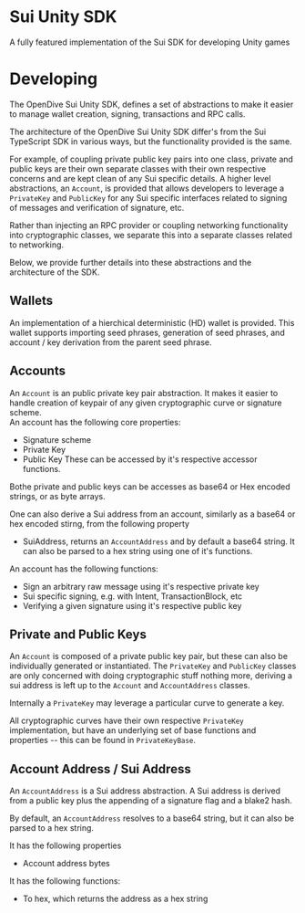# Sui Unity SDK
A fully featured implementation of the Sui SDK for developing Unity games

# Developing
The OpenDive Sui Unity SDK, defines a set of abstractions to make it easier to manage wallet creation, signing, transactions and RPC calls.   

The architecture of the OpenDive Sui Unity SDK differ's from the Sui TypeScript SDK in various ways, but the functionality provided is the same. 

For example, of coupling private public key pairs into one class, private and public keys are their own separate classes with their own respective concerns and are kept clean of any Sui specific details. A higher level abstractions, an `Account`, is provided that allows developers to leverage a `PrivateKey` and `PublicKey` for any Sui specific interfaces related to signing of messages and verification of signature, etc.   

Rather than injecting an RPC provider or coupling networking functionality into cryptographic classes, we separate this into a separate classes related to networking.

Below, we provide further details into these abstractions and the architecture of the SDK.

## Wallets
An implementation of a hierchical deterministic (HD) wallet is provided. This wallet supports importing seed phrases, generation of seed phrases, and account / key derivation from the parent seed phrase.

## Accounts
An `Account` is an public private key pair abstraction. It makes it easier to handle creation of keypair of any given cryptographic curve or signature scheme.   
An account has the following core properties:
- Signature scheme
- Private Key
- Public Key
These can be accessed by it's respective accessor functions.   

Bothe private and public keys can be accesses as base64 or Hex encoded strings, or as byte arrays.

One can also derive a Sui address from an account, similarly as a base64 or hex encoded stirng, from the following property
- SuiAddress, returns an `AccountAddress` and by default a base64 string. It can also be parsed to a hex string using one of it's functions.


An account has the following functions:   
- Sign an arbitrary raw message using it's respective private key
- Sui specific signing, e.g. with Intent, TransactionBlock, etc
- Verifying a given signature using it's respective public key

## Private and Public Keys
An `Account` is composed of a private public key pair, but these can also be individually generated or instantiated. The `PrivateKey` and `PublicKey` classes are only concerned with doing cryptographic stuff nothing more, deriving a sui address is left up to the `Account` and `AccountAddress` classes.   

Internally a `PrivateKey` may leverage a particular curve to generate a key.   

All cryptographic curves have their own respective `PrivateKey` implementation, but have an underlying set of base functions and properties -- this can be found in `PrivateKeyBase`.

## Account Address / Sui Address
An `AccountAddress` is a Sui address abstraction. A Sui address is derived from a public key plus the appending of a signature flag and a blake2 hash.   

By default, an `AccountAddress` resolves to a base64 string, but it can also be parsed to a hex string.

It has the following properties
- Account address bytes

It has the following functions:
- To hex, which returns the address as a hex string